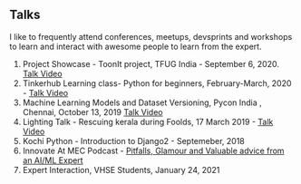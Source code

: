 ## Talks

I like to frequently attend conferences, meetups, devsprints and workshops to learn and 
interact with awesome people to learn from the expert.

1. Project Showcase - ToonIt project, TFUG India - September 6, 2020. [Talk Video](https://youtu.be/qi1cVGTa3sg?t=9618)
2. Tinkerhub Learning class- Python for beginners, February-March, 2020 - [Talk Video](https://www.youtube.com/watch?v=2RzImb5JwMA)
3. Machine Learning Models and Dataset Versioning, Pycon India , Chennai, October 13, 2019 [Talk Video](https://www.youtube.com/watch?v=Ipzf6oQqQpo)
4. Lighting Talk - Rescuing kerala during Foolds, 17 March 2019 - [Talk Video](https://www.youtube.com/watch?v=2RzImb5JwMA)
5. Kochi Python - Introduction to Django2 - Septemeber, 2018
6. Innovate At MEC Podcast - [Pitfalls, Glamour and Valuable advice from an AI/ML Expert](https://open.spotify.com/show/2szLtsI5EPRho4JDJgqB7H)
7. Expert Interaction, VHSE Students, January 24, 2021
